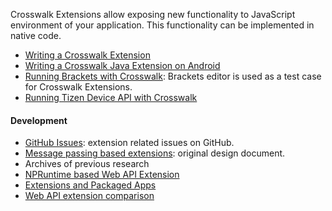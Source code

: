 Crosswalk Extensions allow exposing new functionality to JavaScript environment of your application. This functionality can be implemented in native code.

* [Writing a Crosswalk Extension](Writing-a-Crosswalk-Extension)
* [Writing a Crosswalk Java Extension on Android](Writing-a-Crosswalk-Java-Extension-on-Android)
* [Running Brackets with Crosswalk](Running-Brackets): Brackets editor is used as a test case for Crosswalk Extensions.
* [Running Tizen Device API with Crosswalk](Running-Tizen-Device-API)

#### Development

* [GitHub Issues](https://github.com/crosswalk-project/crosswalk/issues?labels=Extensions&state=open): extension related issues on GitHub.
* [Message passing based extensions](Message-passing-extensions): original design document.
* Archives of previous research
 * [NPRuntime based Web API Extension](NPRuntime-Based-WebAPI-Extension-Framework)
 * [Extensions and Packaged Apps](Extensions-and-Packaged-Apps)
 * [Web API extension comparison](Web-API-Extension-Comparison)